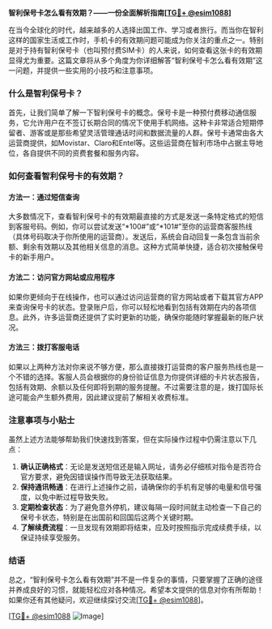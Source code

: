 **智利保号卡怎么看有效期？——一份全面解析指南[[TG💪+ @esim1088](https://t.me/s/esim1088)]**

在当今全球化的时代，越来越多的人选择出国工作、学习或者旅行。而当你在智利这样的国家生活或工作时，手机卡的有效期问题可能成为你关注的重点之一。特别是对于持有智利保号卡（也叫预付费SIM卡）的人来说，如何查看这张卡的有效期显得尤为重要。这篇文章将从多个角度为你详细解答“智利保号卡怎么看有效期”这一问题，并提供一些实用的小技巧和注意事项。

### 什么是智利保号卡？

首先，让我们简单了解一下智利保号卡的概念。保号卡是一种预付费移动通信服务，它允许用户在不签订长期合同的情况下使用手机网络。这种卡非常适合短期停留者、游客或是那些希望灵活管理通话时间和数据流量的人群。保号卡通常由各大运营商提供，如Movistar、Claro和Entel等。这些运营商在智利市场中占据主导地位，各自提供不同的资费套餐和服务内容。

### 如何查看智利保号卡的有效期？

#### 方法一：通过短信查询

大多数情况下，查看智利保号卡的有效期最直接的方式是发送一条特定格式的短信到客服号码。例如，你可以尝试发送“*100#”或“*101#”至你的运营商客服热线（具体号码取决于你所使用的运营商）。发送后，系统会自动回复一条包含当前余额、剩余有效期以及其他相关信息的消息。这种方式简单快捷，适合初次接触保号卡的新手用户。

#### 方法二：访问官方网站或应用程序

如果你更倾向于在线操作，也可以通过访问运营商的官方网站或者下载其官方APP来查询保号卡的状态。登录账户后，你可以轻松地看到包括有效期在内的各项信息。此外，许多运营商还提供了实时更新的功能，确保你能随时掌握最新的账户状况。

#### 方法三：拨打客服电话

如果以上两种方法对你来说不够方便，那么直接拨打运营商的客户服务热线也是一个不错的选择。客服人员会根据你的身份验证信息为你提供详细的卡片状态报告，包括有效期、余额以及任何即将到期的服务提醒。不过需要注意的是，拨打国际长途可能会产生额外费用，因此建议提前了解相关收费标准。

### 注意事项与小贴士

虽然上述方法能够帮助我们快速找到答案，但在实际操作过程中仍需注意以下几点：

1. **确认正确格式**：无论是发送短信还是输入网址，请务必仔细核对指令是否符合官方要求，避免因错误操作而导致无法获取结果。
2. **保持通讯畅通**：在进行上述操作之前，请确保你的手机有足够的电量和信号强度，以免中断过程导致失败。
3. **定期检查状态**：为了避免意外停机，建议每隔一段时间就主动检查一下自己的保号卡状态，特别是在出国前和回国后这两个关键时期。
4. **了解续费流程**：一旦发现有效期即将结束，应及时按照指示完成续费手续，以保证持续享受服务。

### 结语

总之，“智利保号卡怎么看有效期”并不是一件复杂的事情，只要掌握了正确的途径并养成良好的习惯，就能轻松应对各种情况。希望本文提供的信息对你有所帮助！如果你还有其他疑问，欢迎继续探讨交流[[TG💪+ @esim1088](https://t.me/s/esim1088)]。

[[TG💪+ @esim1088](https://t.me/s/esim1088) ![Image](https://i.postimg.cc/4NQfJmqS/Snipaste-2025-05-13-00-14-12.png)]